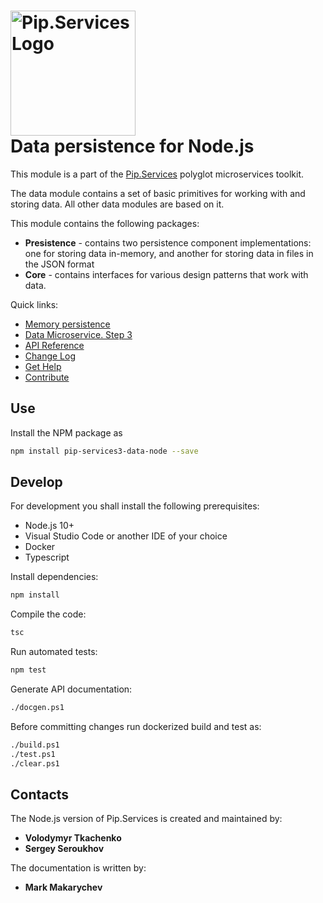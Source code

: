 # <img src="https://uploads-ssl.webflow.com/5ea5d3315186cf5ec60c3ee4/5edf1c94ce4c859f2b188094_logo.svg" alt="Pip.Services Logo" width="200"> <br/> Data persistence for Node.js

This module is a part of the [Pip.Services](http://pipservices.org) polyglot microservices toolkit.

The data module contains a set of basic primitives for working with and storing data. All other data modules are based on it.

This module contains the following packages:

- **Presistence** - contains two persistence component implementations: one for storing data in-memory, and another for storing data in files in the JSON format
- **Core** - contains interfaces for various design patterns that work with data. 

<a name="links"></a> Quick links:

* [Memory persistence](https://www.pipservices.org/recipies/memory-persistence)
* [Data Microservice. Step 3](https://www.pipservices.org/docs/tutorials/data-microservice/persistence) 
* [API Reference](https://pip-services3-node.github.io/pip-services3-data-node/globals.html)
* [Change Log](CHANGELOG.md)
* [Get Help](https://www.pipservices.org/community/help)
* [Contribute](https://www.pipservices.org/community/contribute)

## Use

Install the NPM package as
```bash
npm install pip-services3-data-node --save
```

## Develop

For development you shall install the following prerequisites:
* Node.js 10+
* Visual Studio Code or another IDE of your choice
* Docker
* Typescript

Install dependencies:
```bash
npm install
```

Compile the code:
```bash
tsc
```

Run automated tests:
```bash
npm test
```

Generate API documentation:
```bash
./docgen.ps1
```

Before committing changes run dockerized build and test as:
```bash
./build.ps1
./test.ps1
./clear.ps1
```

## Contacts

The Node.js version of Pip.Services is created and maintained by:
- **Volodymyr Tkachenko**
- **Sergey Seroukhov**

The documentation is written by:
- **Mark Makarychev**